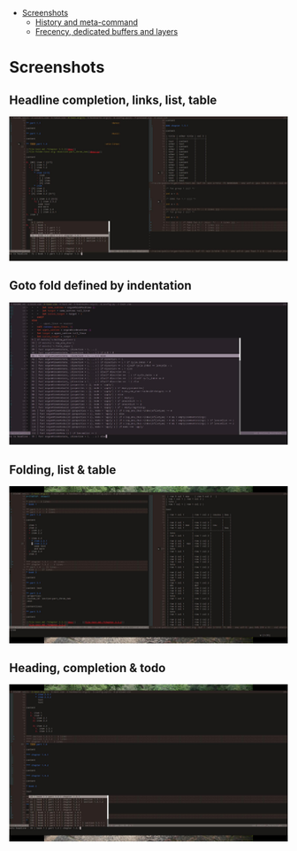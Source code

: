 <!-- vim: set filetype=markdown: -->

<!-- vim-markdown-toc GFM -->

+ [Screenshots](#screenshots)
	* [History and meta-command](#history-and-meta-command)
	* [Frecency, dedicated buffers and layers](#frecency-dedicated-buffers-and-layers)

<!-- vim-markdown-toc -->

# Screenshots

## Headline completion, links, list, table

![All](all.jpg)

## Goto fold defined by indentation

![goto-indent](goto-indent.jpg)

## Folding, list & table

![Folding, list & table](folding-list-table.jpg)

## Heading, completion & todo

![HEading completion & todo](heading-complete-todo.jpg)
